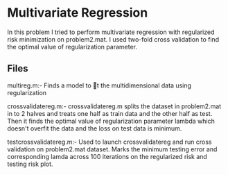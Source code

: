 Multivariate Regression
=====================

In this problem I tried to perform multivariate regression with regularized risk minimization on problem2.mat. I used two-fold cross validation to find the optimal value of regularization parameter.

Files
-----
multireg.m:- Finds a model to t the multidimensional data using regularization

crossvalidatereg.m:- crossvalidatereg.m splits the dataset in problem2.mat in to 2 halves and treats one half as train data and the other half as test. Then it finds the optimal value of regularization parameter lambda which doesn't overfit the data and the loss on test data is minimum.

testcrossvalidatereg.m:- Used to launch crossvalidatereg and run cross validation on problem2.mat dataset. Marks the minimum testing error and corresponding lamda across 100 iterations on the regularized risk and testing risk plot.
